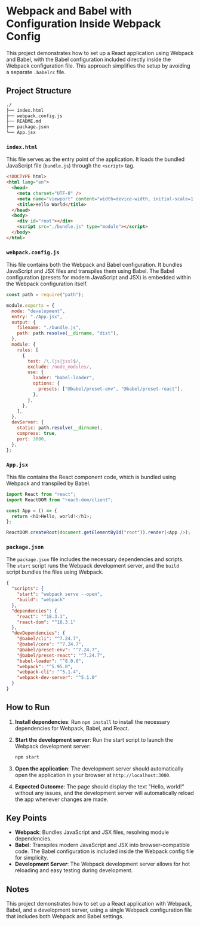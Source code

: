 # Webpack and Babel with Configuration Inside Webpack Config

This project demonstrates how to set up a React application using Webpack and Babel, with the Babel configuration included directly inside the Webpack configuration file. This approach simplifies the setup by avoiding a separate `.babelrc` file.

## Project Structure

```bash
./
├── index.html
├── webpack.config.js
├── README.md
├── package.json
└── App.jsx
```

### `index.html`

This file serves as the entry point of the application. It loads the bundled JavaScript file (`bundle.js`) through the `<script>` tag.

```html
<!DOCTYPE html>
<html lang="en">
  <head>
    <meta charset="UTF-8" />
    <meta name="viewport" content="width=device-width, initial-scale=1.0" />
    <title>Hello World</title>
  </head>
  <body>
    <div id="root"></div>
    <script src="./bundle.js" type="module"></script>
  </body>
</html>
```

### `webpack.config.js`

This file contains both the Webpack and Babel configuration. It bundles JavaScript and JSX files and transpiles them using Babel. The Babel configuration (presets for modern JavaScript and JSX) is embedded within the Webpack configuration itself.

```javascript
const path = require("path");

module.exports = {
  mode: "development",
  entry: "./App.jsx",
  output: {
    filename: "./bundle.js",
    path: path.resolve(__dirname, "dist"),
  },
  module: {
    rules: [
      {
        test: /\.(js|jsx)$/,
        exclude: /node_modules/,
        use: {
          loader: "babel-loader",
          options: {
            presets: ["@babel/preset-env", "@babel/preset-react"],
          },
        },
      },
    ],
  },
  devServer: {
    static: path.resolve(__dirname),
    compress: true,
    port: 3000,
  },
};
```

### `App.jsx`

This file contains the React component code, which is bundled using Webpack and transpiled by Babel.

```javascript
import React from "react";
import ReactDOM from "react-dom/client";

const App = () => {
  return <h1>Hello, world!</h1>;
};

ReactDOM.createRoot(document.getElementById("root")).render(<App />);
```

### `package.json`

The `package.json` file includes the necessary dependencies and scripts. The `start` script runs the Webpack development server, and the `build` script bundles the files using Webpack.

```json
{
  "scripts": {
    "start": "webpack serve --open",
    "build": "webpack"
  },
  "dependencies": {
    "react": "^18.3.1",
    "react-dom": "^18.3.1"
  },
  "devDependencies": {
    "@babel/cli": "^7.24.7",
    "@babel/core": "^7.24.7",
    "@babel/preset-env": "^7.24.7",
    "@babel/preset-react": "^7.24.7",
    "babel-loader": "^8.0.0",
    "webpack": "^5.95.0",
    "webpack-cli": "^5.1.4",
    "webpack-dev-server": "^5.1.0"
  }
}
```

## How to Run

1. **Install dependencies**:
   Run `npm install` to install the necessary dependencies for Webpack, Babel, and React.

2. **Start the development server**:
   Run the start script to launch the Webpack development server:

   ```bash
   npm start
   ```

3. **Open the application**:
   The development server should automatically open the application in your browser at `http://localhost:3000`.

4. **Expected Outcome**:
   The page should display the text "Hello, world!" without any issues, and the development server will automatically reload the app whenever changes are made.

## Key Points

- **Webpack**: Bundles JavaScript and JSX files, resolving module dependencies.
- **Babel**: Transpiles modern JavaScript and JSX into browser-compatible code. The Babel configuration is included inside the Webpack config file for simplicity.
- **Development Server**: The Webpack development server allows for hot reloading and easy testing during development.

## Notes

This project demonstrates how to set up a React application with Webpack, Babel, and a development server, using a single Webpack configuration file that includes both Webpack and Babel settings.
